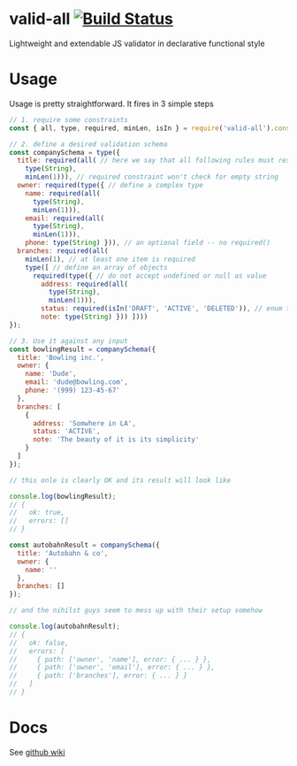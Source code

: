# valid-all [![Build Status](https://travis-ci.org/nyrkovalex/valid-all.svg?branch=master)](https://travis-ci.org/nyrkovalex/valid-all)
Lightweight and extendable JS validator in declarative functional style

# Usage
Usage is pretty straightforward. It fires in 3 simple steps

```javascript
// 1. require some constraints
const { all, type, required, minLen, isIn } = require('valid-all').constraints;

// 2. define a desired validation schema
const companySchema = type({
  title: required(all( // here we say that all following rules must resolve
    type(String),
    minLen(1))), // required constraint won't check for empty string
  owner: required(type({ // define a complex type
    name: required(all(
      type(String),
      minLen(1))),
    email: required(all(
      type(String),
      minLen(1))),
    phone: type(String) })), // an optional field -- no required()
  branches: required(all(
    minLen(1), // at least one item is required
    type([ // define an array of objects
      required(type({ // do not accept undefined or null as value
        address: required(all(
          type(String),
          minLen(1))),
        status: required(isIn('DRAFT', 'ACTIVE', 'DELETED')), // enum type
        note: type(String) })) ])))
});

// 3. Use it against any input
const bowlingResult = companySchema({
  title: 'Bowling inc.',
  owner: {
    name: 'Dude',
    email: 'dude@bowling.com',
    phone: '(999) 123-45-67'
  },
  branches: [
    {
      address: 'Somwhere in LA',
      status: 'ACTIVE',
      note: 'The beauty of it is its simplicity'
    }
  ]
});

// this onle is clearly OK and its result will look like

console.log(bowlingResult);
// {
//   ok: true,
//   errors: []
// }

const autobahnResult = companySchema({
  title: 'Autobahn & co',
  owner: {
    name: ''
  },
  branches: []
});

// and the nihilst guys seem to mess up with their setup somehow

console.log(autobahnResult);
// {
//   ok: false,
//   errors: [
//     { path: ['owner', 'name'], error: { ... } },
//     { path: ['owner', 'email'], error: { ... } },
//     { path: ['branches'], error: { ... } }
//   ]
// }

```

# Docs

See [github wiki](https://github.com/nyrkovalex/valid-all/wiki)
